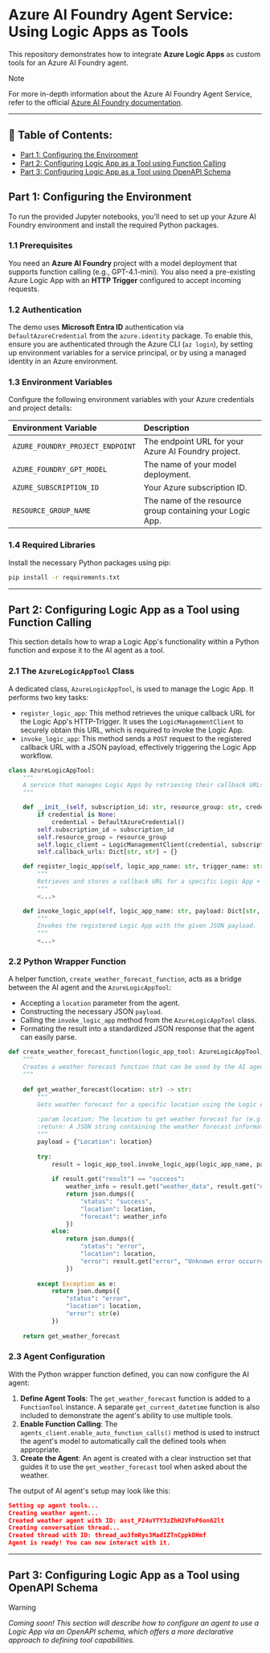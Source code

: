 # Azure AI Foundry Agent Service: Using Logic Apps as Tools

This repository demonstrates how to integrate **Azure Logic Apps** as custom tools for an Azure AI Foundry agent.

> [!NOTE]
> For more in-depth information about the Azure AI Foundry Agent Service, refer to the official [Azure AI Foundry documentation](https://learn.microsoft.com/en-us/azure/ai-foundry/agents/overview).

***

## 📑 Table of Contents:
- [Part 1: Configuring the Environment](#part-1-configuring-the-environment)
- [Part 2: Configuring Logic App as a Tool using Function Calling](#part-2-configuring-logic-app-as-a-tool-using-function-calling)
- [Part 3: Configuring Logic App as a Tool using OpenAPI Schema](#part-3-configuring-logic-app-as-a-tool-using-openapi-schema)

## Part 1: Configuring the Environment
To run the provided Jupyter notebooks, you'll need to set up your Azure AI Foundry environment and install the required Python packages.

### 1.1 Prerequisites
You need an **Azure AI Foundry** project with a model deployment that supports function calling (e.g., GPT-4.1-mini). You also need a pre-existing Azure Logic App with an **HTTP Trigger** configured to accept incoming requests.

### 1.2 Authentication
The demo uses **Microsoft Entra ID** authentication via `DefaultAzureCredential` from the `azure.identity` package. To enable this, ensure you are authenticated through the Azure CLI (`az login`), by setting up environment variables for a service principal, or by using a managed identity in an Azure environment.

### 1.3 Environment Variables
Configure the following environment variables with your Azure credentials and project details:

| Environment Variable             | Description                                               |
| :------------------------------- | :-------------------------------------------------------- |
| `AZURE_FOUNDRY_PROJECT_ENDPOINT` | The endpoint URL for your Azure AI Foundry project.       |
| `AZURE_FOUNDRY_GPT_MODEL`        | The name of your model deployment.                        |
| `AZURE_SUBSCRIPTION_ID`          | Your Azure subscription ID.                               |
| `RESOURCE_GROUP_NAME`            | The name of the resource group containing your Logic App. |

### 1.4 Required Libraries
Install the necessary Python packages using pip:

``` bash
pip install -r requirements.txt
```

***

## Part 2: Configuring Logic App as a Tool using Function Calling
This section details how to wrap a Logic App's functionality within a Python function and expose it to the AI agent as a tool.

### 2.1 The `AzureLogicAppTool` Class
A dedicated class, `AzureLogicAppTool`, is used to manage the Logic App. It performs two key tasks:
* `register_logic_app`: This method retrieves the unique callback URL for the Logic App's HTTP-Trigger. It uses the `LogicManagementClient` to securely obtain this URL, which is required to invoke the Logic App.
* `invoke_logic_app`: This method sends a `POST` request to the registered callback URL with a JSON payload, effectively triggering the Logic App workflow.

``` Python
class AzureLogicAppTool:
    """
    A service that manages Logic Apps by retrieving their callback URLs and invoking them.
    """

    def __init__(self, subscription_id: str, resource_group: str, credential=None):
        if credential is None:
            credential = DefaultAzureCredential()
        self.subscription_id = subscription_id
        self.resource_group = resource_group
        self.logic_client = LogicManagementClient(credential, subscription_id)
        self.callback_urls: Dict[str, str] = {}

    def register_logic_app(self, logic_app_name: str, trigger_name: str) -> None:
        """
        Retrieves and stores a callback URL for a specific Logic App + trigger.
        """
        <...>

    def invoke_logic_app(self, logic_app_name: str, payload: Dict[str, Any]) -> Dict[str, Any]:
        """
        Invokes the registered Logic App with the given JSON payload.
        """
        <...>
```

### 2.2 Python Wrapper Function
A helper function, `create_weather_forecast_function`, acts as a bridge between the AI agent and the `AzureLogicAppTool`:
* Accepting a `location` parameter from the agent.
* Constructing the necessary JSON `payload`.
* Calling the `invoke_logic_app` method from the `AzureLogicAppTool` class.
* Formating the result into a standardized JSON response that the agent can easily parse.

``` Python
def create_weather_forecast_function(logic_app_tool: AzureLogicAppTool, logic_app_name: str) -> Callable[[str], str]:
    """
    Creates a weather forecast function that can be used by the AI agent.
    """
    
    def get_weather_forecast(location: str) -> str:
        """
        Gets weather forecast for a specific location using the Logic App.
        
        :param location: The location to get weather forecast for (e.g., "London", "New York", "Tokyo")
        :return: A JSON string containing the weather forecast information
        """
        payload = {"Location": location}
        
        try:
            result = logic_app_tool.invoke_logic_app(logic_app_name, payload)
            
            if result.get("result") == "success":
                weather_info = result.get("weather_data", result.get("data", "Weather data received"))
                return json.dumps({
                    "status": "success",
                    "location": location,
                    "forecast": weather_info
                })
            else:
                return json.dumps({
                    "status": "error",
                    "location": location,
                    "error": result.get("error", "Unknown error occurred")
                })
                
        except Exception as e:
            return json.dumps({
                "status": "error",
                "location": location,
                "error": str(e)
            })
    
    return get_weather_forecast
```

### 2.3 Agent Configuration
With the Python wrapper function defined, you can now configure the AI agent:
1.  **Define Agent Tools**: The `get_weather_forecast` function is added to a `FunctionTool` instance. A separate `get_current_datetime` function is also included to demonstrate the agent's ability to use multiple tools.
2.  **Enable Function Calling**: The `agents_client.enable_auto_function_calls()` method is used to instruct the agent's model to automatically call the defined tools when appropriate.
3.  **Create the Agent**: An agent is created with a clear instruction set that guides it to use the `get_weather_forecast` tool when asked about the weather.

The output of AI agent's setup may look like this:

``` JSON
Setting up agent tools...
Creating weather agent...
Created weather agent with ID: asst_P24uYTY3zZhH2VFnP6on62lt
Creating conversation thread...
Created thread with ID: thread_au3fmRys3MadIZTnCppkDHmf
Agent is ready! You can now interact with it.
```

***

## Part 3: Configuring Logic App as a Tool using OpenAPI Schema

> [!WARNING]
> *Coming soon! This section will describe how to configure an agent to use a Logic App via an OpenAPI schema, which offers a more declarative approach to defining tool capabilities.*
